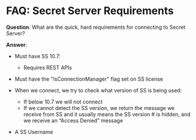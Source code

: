[title]: #	"Secret Server Requirements"
[tags]: #	"faq,ss,apis,connection"
[priority]: #	"605"
# FAQ: Secret Server Requirements

**Question**: What are the quick, hard requirements for connecting to Secret Server?

**Answer**: 

- Must have SS 10.7:
  - Requires REST APIs

- Must have the "IsConnectionManager" flag set on SS license
- When we connect, we try to check what version of SS is being used:
  - If below 10.7 we will not connect
  - If we cannot detect the SS version, we return the message we receive from SS and it usually means the SS version # is hidden, and we receive an “Access Denied” message

- A SS Username